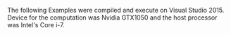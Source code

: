 The following Examples were compiled and execute on Visual Studio 2015. 
Device for the computation was Nvidia GTX1050 and the host processor was Intel's Core i-7.
